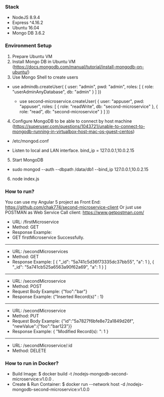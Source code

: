 ### Stack
- NodeJS 8.9.4
- Express ^4.16.2
- Ubuntu 16.04
- Mongo DB 3.6.2

### Environment Setup
1. Prepare Ubuntu VM
2. Install Mongo DB in Ubuntu VM (https://docs.mongodb.com/manual/tutorial/install-mongodb-on-ubuntu/)
3. Use Mongo Shell to create users

- use admindb.createUser(
  {
    user: "admin",
    pwd: "admin",
    roles: [ { role: "userAdminAnyDatabase", db: "admin" } ]
  })
  
  - use second-microservice.createUser(
  {
    user: "appuser",
    pwd: "appuser",
    roles: [ { role: "readWrite", db: "second-microservice" },
             { role: "read", db: "second-microservice" } ]
  })
  
4. Configure MongoDB to be able to connect by host machine (https://superuser.com/questions/1043721/unable-to-connect-to-mongodb-running-in-virtualbox-host-mac-os-guest-centos)

  - /etc/mongod.conf
  
  - Listen to local and LAN interface.
  bind_ip = 127.0.0.1,10.0.2.15

5. Start MongoDB
- sudo mongod --auth --dbpath /data/db1 --bind_ip 127.0.0.1,10.0.2.15

6. node index.js

### How to run?    

You can use my Angular 5 project as Front End: https://github.com/chak774/second-microservice-client
Or just use POSTMAN as Web Service Call client: https://www.getpostman.com/

- URL: /firstMicroservice
- Method: GET
- Response Example: 
- GET firstMicroservice Successfully.
----------------------------------------------

- URL: /secondMicroservices
- Method: GET
- Response Example: 
   [
       {
           "_id": "5a741c5d36f73335dc37bb55",
           "a": 1
       },
       {
           "_id": "5a741cb525a6563a90f62a69",
           "a": 1
       }
   ]

----------------------------------------------

- URL: /secondMicroservice
- Method: POST
- Request Body Example: {"foo":"bar"}
- Response Example: {"Inserted Record(s)" : 1}

----------------------------------------------

- URL: /secondMicroservice
- Method: PUT
- Request Body Example: {"id":"5a7827f6bfe8e72a1849d26f", "newValue":{"foo":"bar123"}}
- Response Example: 
       {
           "Modified Record(s): ": 1
       }

----------------------------------------------

- URL: /secondMicroservice/:id
- Method: DELETE

### How to run in Docker?   
- Build Image: $ docker build -t <your username>/nodejs-mongodb-second-microservice:v1.0.0 .
- Create & Run Container: $ docker run --network host -d <your username>/nodejs-mongodb-second-microservice:v1.0.0
